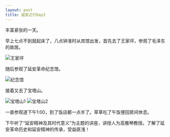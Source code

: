 ```yaml
---
layout: post
title: 延安之行Day2
---
```


丰富紧张的一天。

早上七点不到就起床了，八点钟准时从宾馆出发，首先去了王家坪，参观了毛泽东的故居。

![王家坪](http://7xqrll.com1.z0.glb.clouddn.com/2017-09-21%20092016-%E5%BB%B6%E5%AE%89-c.jpg)

随后参观了延安革命纪念馆。

![纪念馆](http://7xqrll.com1.z0.glb.clouddn.com/2017-09-21%20092824-%E5%BB%B6%E5%AE%89.jpg)

接着又去了宝塔山。

![宝塔山1](http://7xqrll.com1.z0.glb.clouddn.com/2017-09-21%20113508-%E5%BB%B6%E5%AE%89.jpg)
![宝塔山2](http://7xqrll.com1.z0.glb.clouddn.com/2017-09-21%20110346-%E5%BB%B6%E5%AE%89.jpg)

一直参观道下午1:00，到了饭店都一点半了。草草吃了午饭便回房间休息。

下午听了“延安精神及其时代意义”为主题的讲座，讲授人为高雅琴教授。了解了延安革命历史和延安精神的传承，受益匪浅！
